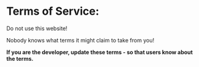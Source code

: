 # Terms of Service:

Do not use this website!

Nobody knows what terms it might claim to take from you!

**If you are the developer, update these terms - so that users know about the terms.**